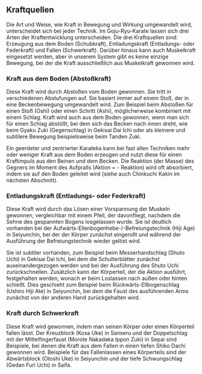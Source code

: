 ## Kraftquellen

Die Art und Weise, wie Kraft in Bewegung und Wirkung umgewandelt wird, unterscheidet sich bei jeder Technik. Im Goju-Ryu-Karate lassen sich drei Arten der Kraftentwicklung unterscheiden. Die drei Kraftquellen sind: Erzeugung aus dem Boden (Schubkraft), Entladungskraft (Entladungs- oder Federkraft) und Fallen (Schwerkraft). Darüber hinaus kann auch Muskelkraft eingesetzt werden, aber in unserem System gibt es keine einzige Bewegung, bei der die Kraft ausschließlich aus Muskelkraft gewonnen wird.

### Kraft aus dem Boden (Abstoßkraft)

Diese Kraft wird durch Abstoßen vom Boden gewonnen. Sie tritt in verschiedenen Abstufungen auf. Sie basiert immer auf einem Stoß, der in eine Beckenbewegung umgewandelt wird. Zum Beispiel beim Abstoßen für einen Stoß (Oshi) oder einen Schritt (Ashi), möglicherweise kombiniert mit einem Schlag. Kraft wird auch aus dem Boden gewonnen, wenn man sich für einen Schlag abstößt, bei dem sich das Becken nach innen dreht, wie beim Gyaku Zuki (Gegenschlag) in Gekisai Dai Ichi oder als kleinere und subtilere Bewegung beispielsweise beim Tanden Zuki.

Ein geerdeter und zentrierter Karateka kann bei fast allen Techniken mehr oder weniger Kraft aus dem Boden erzeugen und nutzt diese für einen Kraftimpuls aus den Beinen und dem Becken. Die Reaktion (der Masse) des Gegners im Moment des Aufpralls (Aktion = - Reaktion) wird oft absorbiert, indem sie auf den Boden geleitet wird (siehe auch Chinkuchi Kakin im nächsten Abschnitt).

### Entladungskraft (Entladungs- oder Federkraft)

Diese Kraft wird durch das Lösen einer Vorspannung der Muskeln gewonnen, vergleichbar mit einem Pfeil, der davonfliegt, nachdem die Sehne des gespannten Bogens losgelassen wurde. Sie ist deutlich vorhanden bei der Aufwärts-Ellenbogenhebe-/-Befreiungstechnik (Hiji Age) in Seiyunchin, bei der der Körper zunächst eingerollt und während der Ausführung der Befreiungstechnik wieder gelöst wird.

Sie ist subtiler vorhanden, zum Beispiel beim Messerhandschlag (Shuto Uchi) in Gekisai Dai Ichi, bei dem die Schulterblätter zunächst auseinandergezogen werden und bei der Ausführung des Shuto Uchi zurückschnellen. Zusätzlich kann der Körperteil, der die Aktion ausführt, festgehalten werden, wonach er beim Loslassen nach außen oder hinten schießt. Dies geschieht zum Beispiel beim Rückwärts-Ellbogenschlag (Ushiro Hiji Ate) in Seiyunchin, bei dem die Faust des ausführenden Arms zunächst von der anderen Hand zurückgehalten wird.

### Kraft durch Schwerkraft

Diese Kraft wird gewonnen, indem man seinen Körper oder einen Körperteil fallen lässt. Der Kreuzblock (Kosa Uke) in Sanseru und der Doppelschlag mit der Mittelfingerfaust (Morote Nakadaka Ippon Zuki) in Sepai sind Beispiele, bei denen die Kraft aus dem Fallen in einen tiefen Shiko Dachi gewonnen wird. Beispiele für das Fallenlassen eines Körperteils sind der Abwärtsblock (Otoshi Uke) in Seiyunchin und der tiefe Schwungschlag (Gedan Furi Uchi) in Saifa. 